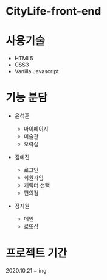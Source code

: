 # CityLife-front-end

# 사용기술

- HTML5
- CSS3
- Vanilla Javascript

# 기능 분담
- 윤석훈 
    - 마이페이지
    - 미술관
    - 오락실

- 김예진
    - 로그인
    - 회원가입
    - 캐릭터 선택
    - 편의점

- 정지원
    - 메인
    - 로또샵

# 프로젝트 기간
2020.10.21 ~ ing 